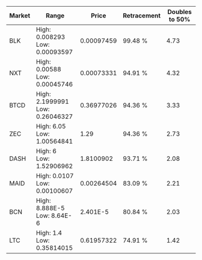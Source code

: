 | Market | Range | Price| Retracement | Doubles to 50% |
| --- | --- | --- | --- | --- |
| BLK | High: 0.008293<br />Low: 0.00093597 | 0.00097459 | 99.48 % | 4.73 |
| NXT | High: 0.00588<br />Low: 0.00045746 | 0.00073331 | 94.91 % | 4.32 |
| BTCD | High: 2.1999991<br />Low: 0.26046327 | 0.36977026 | 94.36 % | 3.33 |
| ZEC | High: 6.05<br />Low: 1.00564841 | 1.29 | 94.36 % | 2.73 |
| DASH | High: 6<br />Low: 1.52906962 | 1.8100902 | 93.71 % | 2.08 |
| MAID | High: 0.0107<br />Low: 0.00100607 | 0.00264504 | 83.09 % | 2.21 |
| BCN | High: 8.888E-5<br />Low: 8.64E-6 | 2.401E-5 | 80.84 % | 2.03 |
| LTC | High: 1.4<br />Low: 0.35814015 | 0.61957322 | 74.91 % | 1.42 |
